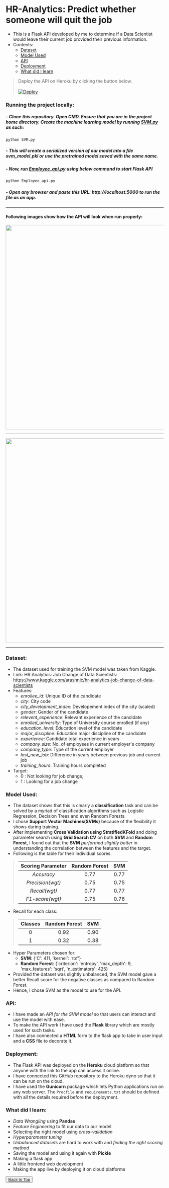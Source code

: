 # <h1 id="top">HR-Analytics: Predict whether someone will quit the job</h1>
- This is a Flask API developed by me to determine if a Data Scientist would leave their current job provided their previous information.
- Contents:
  - <a href="#dataset">Dataset</a>
  - <a href="#model">Model Used</a>
  - <a href="#api">API</a>
  - <a href="#deployment">Deployment</a>
  - <a href="#learn">What did I learn</a>
> Deploy the API on Heroku by clicking the button below.<br><br> 
[![Deploy](https://www.herokucdn.com/deploy/button.svg)](https://hr-analytics-will-someone-quit.herokuapp.com)

### Running the project locally:

##### - Clone this repository. Open CMD. Ensure that you are in the project home directory. Create the machine learning model by running [SVM.py](https://github.com/AnityaGan9urde/HR-Analytics-Will-someone-quit/edit/main/SVM.py) as such:

`python SVM.py`

##### - This will create a serialized version of our model into a file svm_model.pkl or use the pretrained model saved with the same name.

##### - Now, run [Employee_api.py](https://github.com/AnityaGan9urde/HR-Analytics-Will-someone-quit/edit/main/Employee_api.py) using below command to start Flask API

`python Employee_api.py`

##### - Open any browser and paste this URL: http://localhost:5000 to run the file as an app.
<hr>

#### Following images show how the API will look when run properly:<br>
<img src="https://user-images.githubusercontent.com/68852047/120635173-cb947580-c489-11eb-9e0d-5907ca7de54c.png" style="width: 650px"></img><hr size=0.1>
<img src="https://user-images.githubusercontent.com/68852047/120635186-cfc09300-c489-11eb-9c7e-a825d0d6c310.png" style="width: 650px"></img>
<hr>

### <h3 id="dataset">Dataset:</h3>
- The dataset used for training the SVM model was taken from Kaggle.
- Link: HR Analytics: Job Change of Data Scientists: https://www.kaggle.com/arashnic/hr-analytics-job-change-of-data-scientists
- Features:
  - *enrollee_id*: Unique ID of the candidate
  - *city*: City code
  - *city_development_index*: Developement index of the city (scaled)
  - *gender*: Gender of the candidate
  - *relevent_experience*: Relevant experience of the candidate
  - *enrolled_university*: Type of University course enrolled (if any)
  - *education_level*: Education level of the candidate
  - *major_discipline*: Education major discipline of the candidate
  - *experience*: Candidate total experience in years
  - *company_size*: No. of employees in current employer's company
  - *company_type*: Type of the current employer
  - *last_new_job*: Difference in years between previous job and current job
  - *training_hours*: Training hours completed
- Target: 
  - 0 : Not looking for job change, 
  - 1 : Looking for a job change<br>
### <h3 id="model">Model Used:</h3>
- The dataset shows that this is clearly a **classification** task and can be solved by a myriad of classification algorithms such as Logistic Regression, Decision Trees and even Random Forests.
- I chose **Support Vector Machines(SVMs)** because of the flexibility it shows during training.
- After implementing **Cross Validation using StratifiedKFold** and doing parameter search using **Grid Search CV** on both **SVM** and **Random Forest**, I found out that the **SVM** *performed slightly better* in understanding the correlation between the features and the target.
- Following is the table for their individual scores.  

>| **Scoring Parameter** | **Random Forest** | **SVM** |  
>|:-------------------:|:---------------:|:-----:|  
>| *Accuracy* | 0.77 | 0.77 |  
>| *Precision(wgt)* | 0.75 | 0.75 |  
>| *Recall(wgt)* | 0.77 | 0.77 |  
>| *F1-score(wgt)* | 0.75 | 0.76 |  

- Recall for each class:

>| **Classes** | **Random Forest** | **SVM** |
>|:----:|:---:|:---:|
>| 0 | 0.92 | 0.90 |
>| 1 | 0.32 | 0.38 |

- Hyper Parameters chosen for:
  - **SVM**: {'C': 411, 'kernel': 'rbf'}
  - **Random Forest**: {'criterion': 'entropy', 'max_depth': 9, 'max_features': 'sqrt', 'n_estimators': 425}
- Provided the dataset was slightly unbalanced, the SVM model gave a better Recall score for the negative classes as compared to Random Forest. 
- Hence, I chose SVM as the model to use for the API.<br>
### <h3 id="api">API:</h3>
- I have made an *API for the SVM model* so that users can interact and use the model with ease. 
- To make the API work I have used the **Flask** library which are mostly used for such tasks.
- I have also connected a **HTML** form to the flask app to take in user input and a **CSS** file to decorate it.<br>
### <h3 id="deployment">Deployment:</h3>
- The Flask API was deployed on the **Heroku** cloud platform so that anyone with the link to the app can access it online.
- I have connected this GitHub repository to the Heroku dyno so that it can be run on the cloud.
- I have used the **Gunicorn** package which lets Python applications run on any web server. The `Procfile` and `requirements.txt` should be defined with all the details required before the deployment.<br>
### <h3 id="learn">What did I learn:</h3>
- *Data Wrangling* using **Pandas**
- *Feature Engineering* to fit our data to our model
- Selecting the right model using *cross-validation*
- *Hyperparameter tuning*
- *Unbalanced datasets* are hard to work with and *finding the right scoring method*
- Saving the model and using it again with **Pickle**
- Making a flask app
- A little frontend web development
- Making the app live by deploying it on cloud platforms 

<button><a href="#top">Back to Top</a></button>
